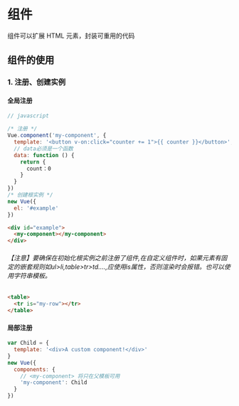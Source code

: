 # 组件
组件可以扩展 HTML 元素，封装可重用的代码
## 组件的使用
### 1. 注册、创建实例
#### 全局注册
```javascript
// javascript

/* 注册 */
Vue.component('my-component', {
  template: '<button v-on:click="counter += 1">{{ counter }}</button>',
  // data必须是一个函数
  data: function () {
    return {
      count：0
    }
  }
})
/* 创建根实例 */
new Vue({
  el: '#example'
})
```
```html
<div id="example">
  <my-component></my-component>
</div>
```
###### 【注意】要确保在初始化根实例之前注册了组件,在自定义组件时，如果元素有固定的嵌套规则如ul>li,table>tr>td....,应使用is属性，否则渲染时会报错。也可以使用字符串模板。
```html
<table>
  <tr is="my-row"></tr>
</table>
```

#### 局部注册
```javascript
var Child = {
  template: '<div>A custom component!</div>'
}
new Vue({
  components: {
    // <my-component> 将只在父模板可用
    'my-component': Child
  }
})
```
